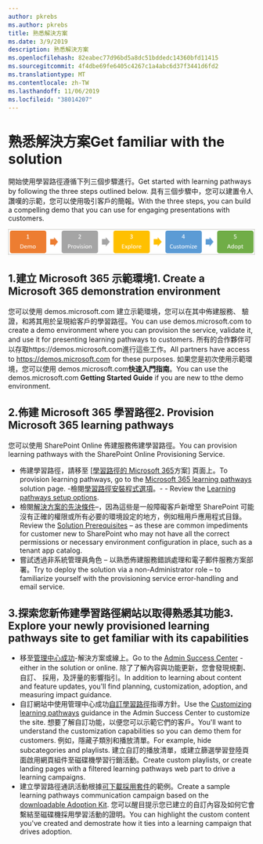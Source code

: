 ```yaml
---
author: pkrebs
ms.author: pkrebs
title: 熟悉解決方案
ms.date: 3/9/2019
description: 熟悉解決方案
ms.openlocfilehash: 82eabec77d96bd5a8dc51bddedc14360bfd11415
ms.sourcegitcommit: 4f4dbe69fe6405c4267c1a4abc6d37f3441d6fd2
ms.translationtype: MT
ms.contentlocale: zh-TW
ms.lasthandoff: 11/06/2019
ms.locfileid: "38014207"
---
```

# <a name="get-familiar-with-the-solution"></a><span data-ttu-id="79cb0-103">熟悉解決方案</span><span class="sxs-lookup"><span data-stu-id="79cb0-103">Get familiar with the solution</span></span> 
<span data-ttu-id="79cb0-104">開始使用學習路徑遵循下列三個步驟進行。</span><span class="sxs-lookup"><span data-stu-id="79cb0-104">Get started with learning pathways by following the three steps outlined below.</span></span> <span data-ttu-id="79cb0-105">具有三個步驟中，您可以建置令人讚嘆的示範，您可以使用吸引客戶的簡報。</span><span class="sxs-lookup"><span data-stu-id="79cb0-105">With the three steps, you can build a compelling demo that you can use for engaging presentations with customers.</span></span> 

![cg 位合作夥伴-getfam.png](media/cg-partner-getfam.png)

## <a name="1-create-a-microsoft-365-demonstration-environment"></a><span data-ttu-id="79cb0-107">1.建立 Microsoft 365 示範環境</span><span class="sxs-lookup"><span data-stu-id="79cb0-107">1. Create a Microsoft 365 demonstration environment</span></span>
<span data-ttu-id="79cb0-108">您可以使用 demos.microsoft.com 建立示範環境，您可以在其中佈建服務、 驗證，和將其用於呈現給客戶的學習路徑。</span><span class="sxs-lookup"><span data-stu-id="79cb0-108">You can use demos.microsoft.com to create a demo environment where you can provision the service, validate it, and use it for presenting learning pathways to customers.</span></span> <span data-ttu-id="79cb0-109">所有的合作夥伴可以存取https://demos.microsoft.com進行這些工作。</span><span class="sxs-lookup"><span data-stu-id="79cb0-109">All partners have access to https://demos.microsoft.com for these purposes.</span></span> <span data-ttu-id="79cb0-110">如果您是初次使用示範環境，您可以使用 demos.microsoft.com**快速入門指南**。</span><span class="sxs-lookup"><span data-stu-id="79cb0-110">You can use the demos.microsoft.com **Getting Started Guide** if you are new to tthe demo environment.</span></span>

## <a name="2-provision-microsoft-365-learning-pathways"></a><span data-ttu-id="79cb0-111">2.佈建 Microsoft 365 學習路徑</span><span class="sxs-lookup"><span data-stu-id="79cb0-111">2. Provision Microsoft 365 learning pathways</span></span>
<span data-ttu-id="79cb0-112">您可以使用 SharePoint Online 佈建服務佈建學習路徑。</span><span class="sxs-lookup"><span data-stu-id="79cb0-112">You can provision learning pathways with the SharePoint Online Provisioning Service.</span></span>
- <span data-ttu-id="79cb0-113">佈建學習路徑，請移至 [[學習路徑的 Microsoft 365](https://provisioning.sharepointpnp.com/details/3df8bd55-b872-4c9d-88e3-6b2f05344239)方案] 頁面上。</span><span class="sxs-lookup"><span data-stu-id="79cb0-113">To provision learning pathways, go to the [Microsoft 365 learning pathways](https://provisioning.sharepointpnp.com/details/3df8bd55-b872-4c9d-88e3-6b2f05344239) solution page.</span></span> <span data-ttu-id="79cb0-114">-檢閱[學習路徑安裝程式選項](https://docs.microsoft.com/en-us/office365/customlearning/custom_setupoptions)。</span><span class="sxs-lookup"><span data-stu-id="79cb0-114">- - Review the [Learning pathways setup options](https://docs.microsoft.com/en-us/office365/customlearning/custom_setupoptions).</span></span> 
- <span data-ttu-id="79cb0-115">檢閱[解決方案的先決條件](https://docs.microsoft.com/en-us/office365/customlearning/custom_provision)–，因為這些是一般障礙客戶新增至 SharePoint 可能沒有正確的權限或所有必要的環境設定的地方，例如租用戶應用程式目錄。</span><span class="sxs-lookup"><span data-stu-id="79cb0-115">Review the [Solution Prerequisites](https://docs.microsoft.com/en-us/office365/customlearning/custom_provision) – as these are common impediments for customer new to SharePoint who may not have all the correct permissions or necessary environment configuration in place, such as a tenant app catalog.</span></span>
- <span data-ttu-id="79cb0-116">嘗試透過非系統管理員角色 – 以熟悉佈建服務錯誤處理和電子郵件服務方案部署。</span><span class="sxs-lookup"><span data-stu-id="79cb0-116">Try to deploy the solution via a non-Administrator role – to familiarize yourself with the provisioning service error-handling and email service.</span></span>

## <a name="3-explore-your-newly-provisioned-learning-pathways-site-to-get-familiar-with-its-capabilities"></a><span data-ttu-id="79cb0-117">3.探索您新佈建學習路徑網站以取得熟悉其功能</span><span class="sxs-lookup"><span data-stu-id="79cb0-117">3. Explore your newly provisioned learning pathways site to get familiar with its capabilities</span></span>
- <span data-ttu-id="79cb0-118">移至[管理中心成功](https://docs.microsoft.com/en-us/office365/customlearning/custom_successcenter)-解決方案或線上。</span><span class="sxs-lookup"><span data-stu-id="79cb0-118">Go to the [Admin Success Center](https://docs.microsoft.com/en-us/office365/customlearning/custom_successcenter) - either in the solution or online.</span></span> <span data-ttu-id="79cb0-119">除了了解內容與功能更新，您會發現規劃、 自訂、 採用，及評量的影響指引。</span><span class="sxs-lookup"><span data-stu-id="79cb0-119">In addition to learning about content and feature updates, you'll find planning, customization, adoption, and measuring impact guidance.</span></span>
- <span data-ttu-id="79cb0-120">自訂網站中使用管理中心成功[自訂學習路徑](https://docs.microsoft.com/en-us/office365/customlearning/custom_overview)指導方針。</span><span class="sxs-lookup"><span data-stu-id="79cb0-120">Use the [Customizing learning pathways](https://docs.microsoft.com/en-us/office365/customlearning/custom_overview) guidance in the Admin Success Center to customize the site.</span></span> <span data-ttu-id="79cb0-121">想要了解自訂功能，以便您可以示範它們的客戶。</span><span class="sxs-lookup"><span data-stu-id="79cb0-121">You'll want to understand the customization capabilities so you can demo them for customers.</span></span> <span data-ttu-id="79cb0-122">例如，隱藏子類別和播放清單。</span><span class="sxs-lookup"><span data-stu-id="79cb0-122">For example, hide subcategories and playlists.</span></span> <span data-ttu-id="79cb0-123">建立自訂的播放清單，或建立篩選學習登陸頁面啟用網頁組件至磁碟機學習行銷活動。</span><span class="sxs-lookup"><span data-stu-id="79cb0-123">Create custom playlists, or create landing pages with a filtered learning pathways web part to drive a learning campaigns.</span></span> 
- <span data-ttu-id="79cb0-124">建立學習路徑通訊活動根據[可下載採用套件](https://teamworktools.azurewebsites.net/m365lp/m365lpadoptionkit.zip)的範例。</span><span class="sxs-lookup"><span data-stu-id="79cb0-124">Create a sample learning pathways communication campaign based on the [downloadable Adoption Kit](https://teamworktools.azurewebsites.net/m365lp/m365lpadoptionkit.zip).</span></span> <span data-ttu-id="79cb0-125">您可以醒目提示您已建立的自訂內容及如何它會繫結至磁碟機採用學習活動的證明。</span><span class="sxs-lookup"><span data-stu-id="79cb0-125">You can highlight the custom content you've created and demostrate how it ties into a learning campaign that drives adoption.</span></span> 

